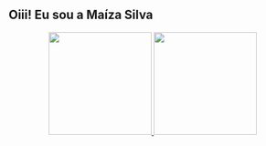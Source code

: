 ## Oiii! Eu sou a Maíza Silva
<div align="center">
  <a href="https://github.com/maizasilva08">
  <img height="180em" src="https://github-readme-stats.vercel.app/api?username=maizasilva08&show_icons=true&theme=dracula&include_all_commits=true&count_private=true"/>
  <img height="180em" src="https://github-readme-stats.vercel.app/api/top-langs/?username=maizasilva08&layout=compact&langs_count=7&theme=dracula"/>
</div>

  ##
 
